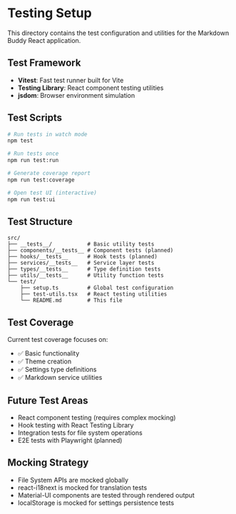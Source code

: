 # Testing Setup

This directory contains the test configuration and utilities for the Markdown Buddy React application.

## Test Framework

- **Vitest**: Fast test runner built for Vite
- **Testing Library**: React component testing utilities
- **jsdom**: Browser environment simulation

## Test Scripts

```bash
# Run tests in watch mode
npm test

# Run tests once
npm run test:run

# Generate coverage report
npm run test:coverage

# Open test UI (interactive)
npm run test:ui
```

## Test Structure

```
src/
├── __tests__/           # Basic utility tests
├── components/__tests__ # Component tests (planned)
├── hooks/__tests__      # Hook tests (planned) 
├── services/__tests__   # Service layer tests
├── types/__tests__      # Type definition tests
├── utils/__tests__      # Utility function tests
└── test/
    ├── setup.ts         # Global test configuration
    ├── test-utils.tsx   # React testing utilities
    └── README.md        # This file
```

## Test Coverage

Current test coverage focuses on:
- ✅ Basic functionality
- ✅ Theme creation
- ✅ Settings type definitions  
- ✅ Markdown service utilities

## Future Test Areas

- React component testing (requires complex mocking)
- Hook testing with React Testing Library
- Integration tests for file system operations
- E2E tests with Playwright (planned)

## Mocking Strategy

- File System APIs are mocked globally
- react-i18next is mocked for translation tests
- Material-UI components are tested through rendered output
- localStorage is mocked for settings persistence tests